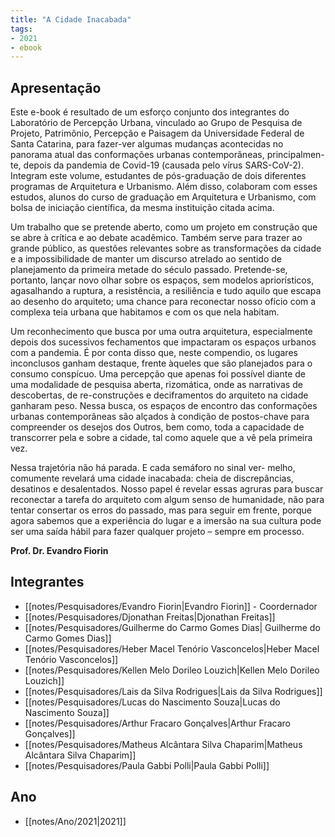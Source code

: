 ```yaml
---
title: "A Cidade Inacabada"
tags: 
- 2021
- ebook
---
```


## Apresentação

Este e-book é resultado de um esforço conjunto dos integrantes do Laboratório de Percepção Urbana, vinculado ao Grupo de Pesquisa de Projeto, Patrimônio, Percepção e Paisagem da Universidade Federal de Santa Catarina, para fazer-ver algumas mudanças acontecidas no panorama atual das conformações urbanas contemporâneas, principalmen-
te, depois da pandemia de Covid-19 (causada pelo vírus SARS-CoV-2). Integram este volume, estudantes de pós-graduação de dois diferentes programas de Arquitetura e Urbanismo. Além disso, colaboram com esses estudos, alunos do curso de graduação em Arquitetura e Urbanismo, 
com bolsa de iniciação científica, da mesma instituição citada acima.

Um trabalho que se pretende aberto, como um projeto em 
construção que se abre à crítica e ao debate acadêmico. Também serve para trazer ao grande público, as questões relevantes sobre as transformações da cidade e a impossibilidade de manter um discurso atrelado 
ao sentido de planejamento da primeira metade do século passado. 
Pretende-se, portanto, lançar novo olhar sobre os espaços, sem modelos apriorísticos, agasalhando a ruptura, a resistência, a resiliência e tudo aquilo que escapa ao desenho do arquiteto; uma chance para reconectar nosso ofício com a complexa teia urbana que habitamos e com os que 
nela habitam.

Um reconhecimento que busca por uma outra arquitetura, especialmente depois dos sucessivos fechamentos que impactaram os espaços urbanos com a pandemia. É por conta disso que, neste compendio, os lugares inconclusos ganham destaque, frente àqueles que são planejados para o consumo conspícuo. Uma percepção que apenas foi 
possível diante de uma modalidade de pesquisa aberta, rizomática, onde as narrativas de descobertas, de re-construções e deciframentos do arquiteto na cidade ganharam peso. Nessa busca, os espaços de encontro 
das conformações urbanas contemporâneas são alçados à condição de postos-chave para compreender os desejos dos Outros, bem como, toda a capacidade de transcorrer pela e sobre a cidade, tal como aquele que a vê pela primeira vez. 

Nessa trajetória não há parada. E cada semáforo no sinal ver-
melho, comumente revelará uma cidade inacabada: cheia de discrepâncias, desatinos e desalentados. Nosso papel é revelar essas agruras para buscar reconectar a tarefa do arquiteto com algum senso de humanidade, não para tentar consertar os erros do passado, mas para seguir em frente, porque agora sabemos que a experiência do lugar e a imersão na sua cultura pode ser uma saída hábil para fazer qualquer projeto – sempre em processo.

**Prof. Dr. Evandro Fiorin**

## Integrantes
- [[notes/Pesquisadores/Evandro Fiorin|Evandro Fiorin]] - Coordernador
- [[notes/Pesquisadores/Djonathan Freitas|Djonathan Freitas]]
- [[notes/Pesquisadores/Guilherme do Carmo Gomes Dias| Guilherme do Carmo Gomes Dias]]
- [[notes/Pesquisadores/Heber Macel Tenório Vasconcelos|Heber Macel Tenório Vasconcelos]]
- [[notes/Pesquisadores/Kellen Melo Dorileo Louzich|Kellen Melo Dorileo Louzich]]
- [[notes/Pesquisadores/Lais da Silva Rodrigues|Lais da Silva Rodrigues]]
- [[notes/Pesquisadores/Lucas do Nascimento Souza|Lucas do Nascimento Souza]]
- [[notes/Pesquisadores/Arthur Fracaro Gonçalves|Arthur Fracaro Gonçalves]]
- [[notes/Pesquisadores/Matheus Alcântara Silva Chaparim|Matheus Alcântara Silva Chaparim]]
- [[notes/Pesquisadores/Paula Gabbi Polli|Paula Gabbi Polli]]

## Ano
- [[notes/Ano/2021|2021]]